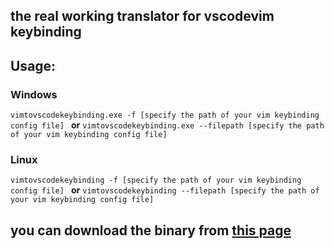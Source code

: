 ## the real working translator for vscodevim keybinding

## Usage:
### Windows
```vimtovscodekeybinding.exe -f [specify the path of your vim keybinding config file] ```
**or**
```vimtovscodekeybinding.exe --filepath [specify the path of your vim keybinding config file]```
### Linux
```vimtovscodekeybinding -f [specify the path of your vim keybinding config file] ```
**or**
```vimtovscodekeybinding --filepath [specify the path of your vim keybinding config file]```
## you can download the binary from [this page](https://github.com/wizenith/vscode_keybinding_from_vim/releases)